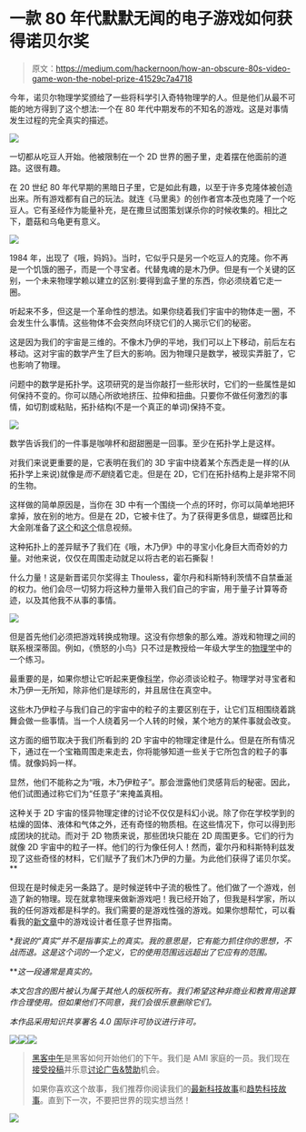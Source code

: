 # 一款 80 年代默默无闻的电子游戏如何获得诺贝尔奖

> 原文：<https://medium.com/hackernoon/how-an-obscure-80s-video-game-won-the-nobel-prize-41529c7a4718>

今年，诺贝尔物理学奖颁给了一些将科学引入奇特物理学的人。但是他们从最不可能的地方得到了这个想法:一个在 80 年代中期发布的不知名的游戏。这是对事情发生过程的完全真实的描述。

![](img/3a6466ebdec218c22e0db09a6860c910.png)

一切都从吃豆人开始。他被限制在一个 2D 世界的圈子里，走着摆在他面前的道路。这很有趣。

在 20 世纪 80 年代早期的黑暗日子里，它是如此有趣，以至于许多克隆体被创造出来。所有游戏都有自己的玩法。就连《马里奥》的创作者宫本茂也克隆了一个吃豆人。它有圣经作为能量补充，是在撒旦试图策划谋杀你的时候收集的。相比之下，蘑菇和乌龟更有意义。

![](img/f2fc962f7a427d8bc387b5df20a04059.png)

1984 年，出现了《哦，妈妈》。当时，它似乎只是另一个吃豆人的克隆。你不再是一个饥饿的圈子，而是一个寻宝者。代替鬼魂的是木乃伊。但是有一个关键的区别，一个未来物理学赖以建立的区别:要得到盒子里的东西，你必须绕着它走一圈。

听起来不多，但这是一个革命性的想法。如果你绕着我们宇宙中的物体走一圈，不会发生什么事情。这些物体不会突然向环绕它们的人揭示它们的秘密。

这是因为我们的宇宙是三维的。不像木乃伊的平地，我们可以上下移动，前后左右移动。这对宇宙的数学产生了巨大的影响。因为物理只是数学，被现实弄脏了，它也影响了物理。

问题中的数学是拓扑学。这项研究的是当你敲打一些形状时，它们的一些属性是如何保持不变的。你可以随心所欲地挤压、拉伸和扭曲。只要你不做任何激烈的事情，如切割或粘贴，拓扑结构(不是一个真正的单词)保持不变。

![](img/35e3ba77072e8f04fc3c55c53e85bb18.png)

数学告诉我们的一件事是咖啡杯和甜甜圈是一回事。至少在拓扑学上是这样。

对我们来说更重要的是，它表明在我们的 3D 宇宙中绕着某个东西走是一样的(从拓扑学上来说)就像是*而不是*绕着它走。但是在 2D，它们在拓扑结构上是非常不同的生物。

这样做的简单原因是，当你在 3D 中有一个围绕一个点的环时，你可以简单地把环拿掉，放在别的地方。但是在 2D，它被卡住了。为了获得更多信息，蝴蝶芭比和大金刚准备了[这个](https://www.youtube.com/watch?v=5_pLELIVgg8)和[这个](https://www.youtube.com/watch?v=L25yiBdo4GE)信息视频。

这种拓扑上的差异赋予了我们在《哦，木乃伊》中的寻宝小化身巨大而奇妙的力量。对他来说，仅仅在周围走动就足以将古老的岩石撕裂！

什么力量！这是新晋诺贝尔奖得主 Thouless，霍尔丹和科斯特利茨情不自禁垂涎的权力。他们会尽一切努力将这种力量带入我们自己的宇宙，用于量子计算等奇迹，以及其他我不从事的事情。

![](img/5550106eb4fe3694fa12f329c20f17dd.png)

但是首先他们必须把游戏转换成物理。这没有你想象的那么难。游戏和物理之间的联系根深蒂固。例如，《愤怒的小鸟》只不过是教授给一年级大学生的[物理学](https://hackernoon.com/tagged/physics)中的一个练习。

最重要的是，如果你想让它听起来更像[科学](https://hackernoon.com/tagged/science)，你必须谈论粒子。物理学对寻宝者和木乃伊一无所知，除非他们是球形的，并且居住在真空中。

这些木乃伊粒子与我们自己的宇宙中的粒子的主要区别在于，让它们互相围绕着跳舞会做一些事情。当一个人绕着另一个人转的时候，某个地方的某件事就会改变。

这方面的细节取决于我们所看到的 2D 宇宙中的物理定律是什么。但是在所有情况下，通过在一个宝箱周围走来走去，你将能够知道一些关于它所包含的粒子的事情。就像妈妈一样。

显然，他们不能称之为“哦，木乃伊粒子”。那会泄露他们灵感背后的秘密。因此，他们试图通过称它们为“任意子”来掩盖真相。

这种关于 2D 宇宙的怪异物理定律的讨论不仅仅是科幻小说。除了你在学校学到的枯燥的固体、液体和气体之外，还有奇怪的物质相。在这些情况下，你可以得到形成团块的扰动。而对于 2D 物质来说，那些团块只能在 2D 周围更多。它们的行为就像 2D 宇宙中的粒子一样。他们的行为像任何人！然而，霍尔丹和科斯特利兹发现了这些奇怪的材料，它们赋予了我们木乃伊的力量。为此他们获得了诺贝尔奖。**

但现在是时候走另一条路了。是时候逆转中子流的极性了。他们做了一个游戏，创造了新的物理。现在就拿物理来做新游戏吧！我已经开始了，但我是科学家，所以我的任何游戏都是科学的。我们需要的是游戏性强的游戏。如果你想帮忙，可以看看我的[新文章](/@decodoku/goombas-as-the-antiparticles-of-mushrooms-new-games-for-new-physics-c49091a7db25#.u1nji3jfk)中的游戏设计者任意子世界指南。

**我说的“真实”并不是指事实上的真实。我的意思是，它有能力抓住你的思想，不战而退。这是这个词的一个定义，它的使用范围远远超出了它应有的范围。*

***这一段通常是真实的。*

*本文包含的图片被认为属于其他人的版权所有。我们希望这种非商业和教育用途算作合理使用。但如果他们不同意，我们会很乐意删除它们。*

*本作品采用知识共享署名 4.0 国际许可协议进行许可。*

[![](img/50ef4044ecd4e250b5d50f368b775d38.png)](http://bit.ly/HackernoonFB)[![](img/979d9a46439d5aebbdcdca574e21dc81.png)](https://goo.gl/k7XYbx)[![](img/2930ba6bd2c12218fdbbf7e02c8746ff.png)](https://goo.gl/4ofytp)

> [黑客中午](http://bit.ly/Hackernoon)是黑客如何开始他们的下午。我们是 AMI 家庭的一员。我们现在[接受投稿](http://bit.ly/hackernoonsubmission)并乐意[讨论广告&赞助](mailto:partners@amipublications.com)机会。
> 
> 如果你喜欢这个故事，我们推荐你阅读我们的[最新科技故事](http://bit.ly/hackernoonlatestt)和[趋势科技故事](https://hackernoon.com/trending)。直到下一次，不要把世界的现实想当然！

[![](img/be0ca55ba73a573dce11effb2ee80d56.png)](https://goo.gl/Ahtev1)